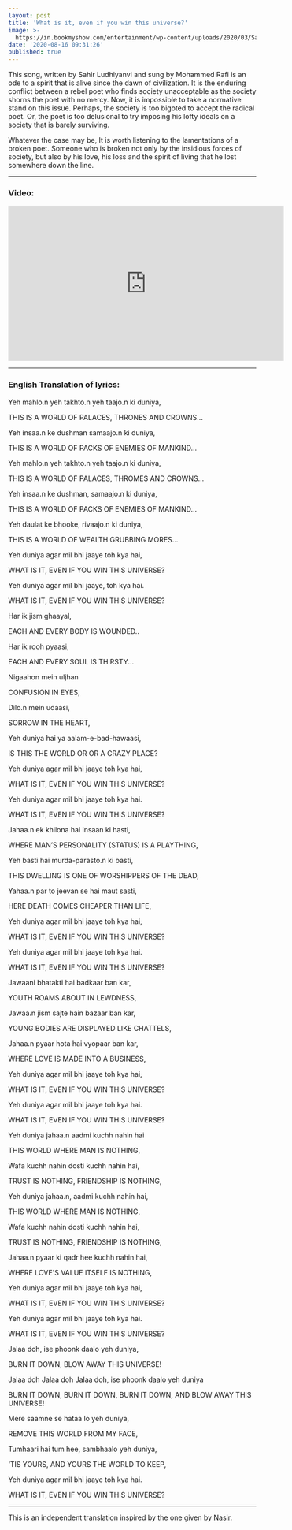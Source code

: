 ```yaml
---
layout: post
title: 'What is it, even if you win this universe?'
image: >-
  https://in.bookmyshow.com/entertainment/wp-content/uploads/2020/03/Sahir-Ludhianvi_FI.jpg
date: '2020-08-16 09:31:26'
published: true
---
```


This song, written by Sahir Ludhiyanvi and sung by Mohammed Rafi is an ode to a spirit that is alive since the dawn of civilization. It is the enduring conflict between a rebel poet who finds society unacceptable as the society shorns the poet with no mercy. Now, it is impossible to take a normative stand on this issue. Perhaps, the society is too bigoted to accept the radical poet. Or, the poet is too delusional to try imposing his lofty ideals on a society that is barely surviving.

Whatever the case may be, It is worth listening to the lamentations of a broken poet. Someone who is broken not only by the insidious forces of society, but also by his love, his loss and the spirit of living that he lost somewhere down the line.

<hr>

### Video:

<div class="iframe-container"><iframe width="560" height="315" src="https://www.youtube.com/embed/t8f7bukIUWU" frameborder="0" allow="accelerometer; autoplay; encrypted-media; gyroscope; picture-in-picture" allowfullscreen></iframe></div>

<hr>

### English Translation of lyrics:

Yeh mahlo.n yeh takhto.n yeh taajo.n ki duniya,

THIS IS A WORLD OF PALACES, THRONES AND CROWNS...

Yeh insaa.n ke dushman samaajo.n ki duniya,

THIS IS A WORLD OF PACKS OF ENEMIES OF MANKIND...

Yeh mahlo.n yeh takhto.n yeh taajo.n ki duniya,

THIS IS A WORLD OF PALACES, THROMES AND CROWNS...

Yeh insaa.n ke dushman, samaajo.n ki duniya,

THIS IS A WORLD OF PACKS OF ENEMIES OF MANKIND...

Yeh daulat ke bhooke, rivaajo.n ki duniya,

THIS IS A WORLD OF WEALTH GRUBBING MORES...

Yeh duniya agar mil bhi jaaye toh kya hai,

WHAT IS IT, EVEN IF YOU WIN THIS UNIVERSE?

Yeh duniya agar mil bhi jaaye, toh kya hai.

WHAT IS IT, EVEN IF YOU WIN THIS UNIVERSE?


Har ik jism ghaayal,

EACH AND EVERY BODY IS WOUNDED..

Har ik rooh pyaasi,

EACH AND EVERY SOUL IS THIRSTY...

Nigaahon mein uljhan

CONFUSION IN EYES,

Dilo.n mein udaasi,

SORROW IN THE HEART,

Yeh duniya hai ya aalam-e-bad-hawaasi,

IS THIS THE WORLD OR OR A CRAZY PLACE?

Yeh duniya agar mil bhi jaaye toh kya hai,

WHAT IS IT, EVEN IF YOU WIN THIS UNIVERSE?

Yeh duniya agar mil bhi jaaye toh kya hai.

WHAT IS IT, EVEN IF YOU WIN THIS UNIVERSE?


Jahaa.n ek khilona hai insaan ki hasti,

WHERE MAN’S PERSONALITY (STATUS) IS A PLAYTHING,

Yeh basti hai murda-parasto.n ki basti,

THIS DWELLING IS ONE OF WORSHIPPERS OF THE DEAD,

Yahaa.n par to jeevan se hai maut sasti,

HERE DEATH COMES CHEAPER THAN LIFE,

Yeh duniya agar mil bhi jaaye toh kya hai,

WHAT IS IT, EVEN IF YOU WIN THIS UNIVERSE?

Yeh duniya agar mil bhi jaaye toh kya hai.

WHAT IS IT, EVEN IF YOU WIN THIS UNIVERSE?


Jawaani bhatakti hai badkaar ban kar,

YOUTH ROAMS ABOUT IN LEWDNESS,

Jawaa.n jism sajte hain bazaar ban kar,

YOUNG BODIES ARE DISPLAYED LIKE CHATTELS,

Jahaa.n pyaar hota hai vyopaar ban kar,

WHERE LOVE IS MADE INTO A BUSINESS,

Yeh duniya agar mil bhi jaaye toh kya hai,

WHAT IS IT, EVEN IF YOU WIN THIS UNIVERSE?

Yeh duniya agar mil bhi jaaye toh kya hai.

WHAT IS IT, EVEN IF YOU WIN THIS UNIVERSE?


Yeh duniya jahaa.n aadmi kuchh nahin hai

THIS WORLD WHERE MAN IS NOTHING,

Wafa kuchh nahin dosti kuchh nahin hai,

TRUST IS NOTHING, FRIENDSHIP IS NOTHING,

Yeh duniya jahaa.n, aadmi kuchh nahin hai,

THIS WORLD WHERE MAN IS NOTHING,

Wafa kuchh nahin dosti kuchh nahin hai,

TRUST IS NOTHING, FRIENDSHIP IS NOTHING,

Jahaa.n pyaar ki qadr hee kuchh nahin hai,

WHERE LOVE'S VALUE ITSELF IS NOTHING,

Yeh duniya agar mil bhi jaaye toh kya hai,

WHAT IS IT, EVEN IF YOU WIN THIS UNIVERSE?

Yeh duniya agar mil bhi jaaye toh kya hai.

WHAT IS IT, EVEN IF YOU WIN THIS UNIVERSE?


Jalaa doh, ise phoonk daalo yeh duniya,

BURN IT DOWN, BLOW AWAY THIS UNIVERSE!

Jalaa doh Jalaa doh Jalaa doh, ise phoonk daalo yeh duniya

BURN IT DOWN, BURN IT DOWN, BURN IT DOWN, AND BLOW AWAY THIS UNIVERSE!

Mere saamne se hataa lo yeh duniya,

REMOVE THIS WORLD FROM MY FACE,

Tumhaari hai tum hee, sambhaalo yeh duniya,

‘TIS YOURS, AND YOURS THE WORLD TO KEEP,

Yeh duniya agar mil bhi jaaye toh kya hai.

WHAT IS IT, EVEN IF YOU WIN THIS UNIVERSE?

<hr>

This is an independent translation inspired by the one given by [Nasir](https://nasir-eclectic.blogspot.com/2008/07/129-translation-of-sad-song-of-rafi-yeh.html).
